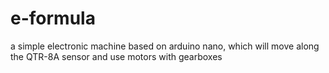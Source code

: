 # e-formula
a simple electronic machine based on arduino nano, which will move along the QTR-8A sensor and use motors with gearboxes

